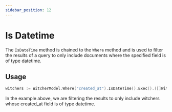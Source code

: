 ```yaml
---
sidebar_position: 12
---
```


# Is Datetime

The `IsDateTime` method is chained to the `Where` method and is used to filter the results of a query to only include documents where the specified field is of type datetime.

## Usage

```go
witchers := WitcherModel.Where("created_at").IsDateTime().Exec().([]Witcher)
```

In the example above, we are filtering the results to only include witchers whose created_at field is of type datetime.